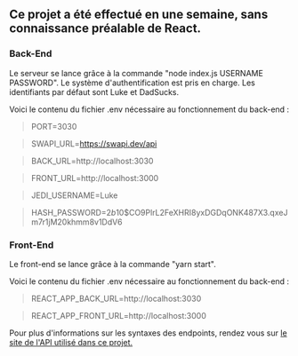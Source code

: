 ## Ce projet a été effectué en une semaine, sans connaissance préalable de React.

### Back-End

Le serveur se lance grâce à la commande "node index.js USERNAME PASSWORD". 
Le système d'authentification est pris en charge. Les identifiants par défaut sont Luke et DadSucks.

Voici le contenu du fichier .env nécessaire au fonctionnement du back-end :

> PORT=3030

> SWAPI_URL=https://swapi.dev/api

> BACK_URL=http://localhost:3030

> FRONT_URL=http://localhost:3000

> JEDI_USERNAME=Luke

> HASH_PASSWORD=$2b$10$CO9PlrL2FeXHRI8yxDGDqONK487X3.qxeJm7r1jM20khmm8v1DdV6

### Front-End

Le front-end se lance grâce à la commande "yarn start".

Voici le contenu du fichier .env nécessaire au fonctionnement du back-end :

> REACT_APP_BACK_URL=http://localhost:3030

> REACT_APP_FRONT_URL=http://localhost:3000

Pour plus d'informations sur les syntaxes des endpoints, rendez vous sur [le site de l'API utilisé dans ce projet.](https://swapi.dev/)
